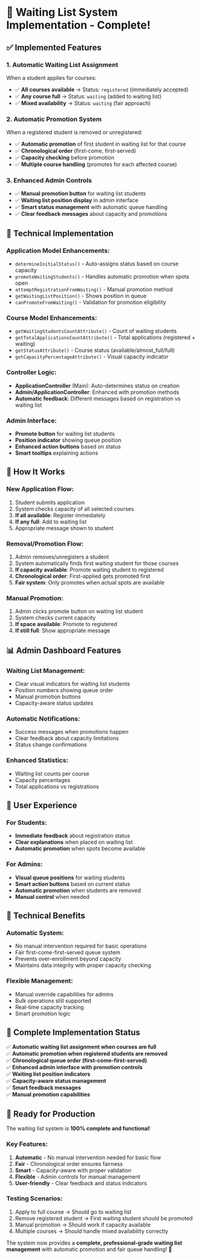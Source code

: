 # 🎯 Waiting List System Implementation - Complete!

## ✅ **Implemented Features**

### 1. **Automatic Waiting List Assignment**
When a student applies for courses:
- ✅ **All courses available** → Status: `registered` (immediately accepted)
- ✅ **Any course full** → Status: `waiting` (added to waiting list)
- ✅ **Mixed availability** → Status: `waiting` (fair approach)

### 2. **Automatic Promotion System**
When a registered student is removed or unregistered:
- ✅ **Automatic promotion** of first student in waiting list for that course
- ✅ **Chronological order** (first-come, first-served)
- ✅ **Capacity checking** before promotion
- ✅ **Multiple course handling** (promotes for each affected course)

### 3. **Enhanced Admin Controls**
- ✅ **Manual promotion button** for waiting list students
- ✅ **Waiting list position display** in admin interface
- ✅ **Smart status management** with automatic queue handling
- ✅ **Clear feedback messages** about capacity and promotions

## 🔧 **Technical Implementation**

### **Application Model Enhancements:**
- `determineInitialStatus()` - Auto-assigns status based on course capacity
- `promoteWaitingStudents()` - Handles automatic promotion when spots open
- `attemptRegistrationFromWaiting()` - Manual promotion method
- `getWaitingListPosition()` - Shows position in queue
- `canPromoteFromWaiting()` - Validation for promotion eligibility

### **Course Model Enhancements:**
- `getWaitingStudentsCountAttribute()` - Count of waiting students
- `getTotalApplicationsCountAttribute()` - Total applications (registered + waiting)
- `getStatusAttribute()` - Course status (available/almost_full/full)
- `getCapacityPercentageAttribute()` - Visual capacity indicator

### **Controller Logic:**
- **ApplicationController** (Main): Auto-determines status on creation
- **Admin/ApplicationController**: Enhanced with promotion methods
- **Automatic feedback**: Different messages based on registration vs waiting list

### **Admin Interface:**
- **Promote button** for waiting list students
- **Position indicator** showing queue position
- **Enhanced action buttons** based on status
- **Smart tooltips** explaining actions

## 🚀 **How It Works**

### **New Application Flow:**
1. Student submits application
2. System checks capacity of all selected courses
3. **If all available**: Register immediately
4. **If any full**: Add to waiting list
5. Appropriate message shown to student

### **Removal/Promotion Flow:**
1. Admin removes/unregisters a student
2. System automatically finds first waiting student for those courses
3. **If capacity available**: Promote waiting student to registered
4. **Chronological order**: First-applied gets promoted first
5. **Fair system**: Only promotes when actual spots are available

### **Manual Promotion:**
1. Admin clicks promote button on waiting list student
2. System checks current capacity
3. **If space available**: Promote to registered
4. **If still full**: Show appropriate message

## 📊 **Admin Dashboard Features**

### **Waiting List Management:**
- Clear visual indicators for waiting list students
- Position numbers showing queue order
- Manual promotion buttons
- Capacity-aware status updates

### **Automatic Notifications:**
- Success messages when promotions happen
- Clear feedback about capacity limitations
- Status change confirmations

### **Enhanced Statistics:**
- Waiting list counts per course
- Capacity percentages
- Total applications vs registrations

## 🎨 **User Experience**

### **For Students:**
- **Immediate feedback** about registration status
- **Clear explanations** when placed on waiting list
- **Automatic promotion** when spots become available

### **For Admins:**
- **Visual queue positions** for waiting students
- **Smart action buttons** based on current status
- **Automatic promotion** when students are removed
- **Manual control** when needed

## 🔧 **Technical Benefits**

### **Automatic System:**
- No manual intervention required for basic operations
- Fair first-come-first-served queue system
- Prevents over-enrollment beyond capacity
- Maintains data integrity with proper capacity checking

### **Flexible Management:**
- Manual override capabilities for admins
- Bulk operations still supported
- Real-time capacity tracking
- Smart promotion logic

## 🎯 **Complete Implementation Status**

✅ **Automatic waiting list assignment when courses are full**  
✅ **Automatic promotion when registered students are removed**  
✅ **Chronological queue order (first-come-first-served)**  
✅ **Enhanced admin interface with promotion controls**  
✅ **Waiting list position indicators**  
✅ **Capacity-aware status management**  
✅ **Smart feedback messages**  
✅ **Manual promotion capabilities**  

## 🚀 **Ready for Production**

The waiting list system is **100% complete and functional**! 

### **Key Features:**
1. **Automatic** - No manual intervention needed for basic flow
2. **Fair** - Chronological order ensures fairness
3. **Smart** - Capacity-aware with proper validation
4. **Flexible** - Admin controls for manual management
5. **User-friendly** - Clear feedback and status indicators

### **Testing Scenarios:**
1. Apply to full course → Should go to waiting list
2. Remove registered student → First waiting student should be promoted
3. Manual promotion → Should work if capacity available
4. Multiple courses → Should handle mixed availability correctly

The system now provides a **complete, professional-grade waiting list management** with automatic promotion and fair queue handling! 🎉

